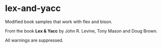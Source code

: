 # lex-and-yacc
Modified book samples that work with flex and bison.

From the book **Lex & Yacc** by John R. Levine, Tony Mason and Doug Brown.

All warnings are suppressed.
